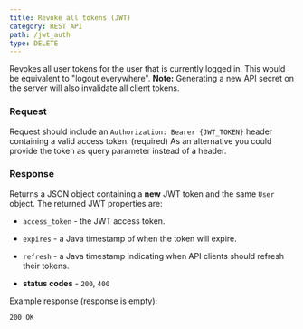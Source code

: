 ```yaml
---
title: Revoke all tokens (JWT)
category: REST API
path: /jwt_auth
type: DELETE
---
```


Revokes all user tokens for the user that is currently logged in. This would be equivalent to "logout everywhere".
**Note:** Generating a new API secret on the server will also invalidate all client tokens.

### Request

Request should include an `Authorization: Bearer {JWT_TOKEN}` header containing a valid access token. (required)
As an alternative you could provide the token as query parameter instead of a header.

### Response

Returns a JSON object containing a **new** JWT token and the same `User` object. The returned JWT properties are:

- `access_token` - the JWT access token.
- `expires` - a Java timestamp of when the token will expire.
- `refresh` - a Java timestamp indicating when API clients should refresh their tokens.

- **status codes** - `200`, `400`

Example response (response is empty):
```
200 OK
```